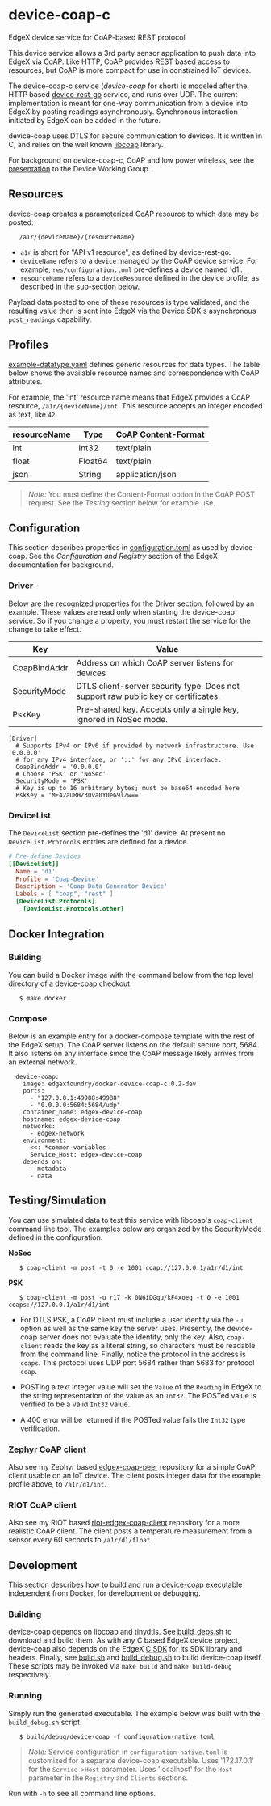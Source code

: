 # device-coap-c

EdgeX device service for CoAP-based REST protocol

This device service allows a 3rd party sensor application to push data into EdgeX via CoAP. Like HTTP, CoAP provides REST based access to resources, but CoAP is more compact for use in constrained IoT devices.

The device-coap-c service (_device-coap_ for short) is modeled after the HTTP based [device-rest-go](https://github.com/edgexfoundry/device-rest-go) service, and runs over UDP. The current implementation is meant for one-way communication from a device into EdgeX by posting readings asynchronously. Synchronous interaction initiated by EdgeX can be added in the future.

device-coap uses DTLS for secure communication to devices. It is written in C, and relies on the well known [libcoap](https://libcoap.net/) library.

For background on device-coap-c, CoAP and low power wireless, see the [presentation](https://zoom.us/rec/share/N2Uh7C9qScsj32bs0T8aNF4VPPOuFSypnhQp3g2LmSFfOA16giRq9gwqpGvNb1HX.kknLyNV7Rj72mPms?startTime=1602514686000) to the Device Working Group.

## Resources

device-coap creates a parameterized CoAP resource to which data may be posted:

```
   /a1r/{deviceName}/{resourceName}
```

- `a1r` is short for "API v1 resource", as defined by device-rest-go.
- `deviceName` refers to a `device` managed by the CoAP device service. For example, `res/configuration.toml` pre-defines a device named 'd1'.
- `resourceName` refers to a `deviceResource` defined in the device profile, as described in the sub-section below.

Payload data posted to one of these resources is type validated, and the resulting value then is sent into EdgeX via the Device SDK's asynchronous `post_readings` capability.

## Profiles

[example-datatype.yaml](./res/example-datatype.yaml) defines  generic resources for data types. The table below shows the available resource names and correspondence with CoAP attributes. 

For example, the 'int' resource name means that EdgeX provides a CoAP resource, `/a1r/{deviceName}/int`. This resource accepts an integer encoded as text, like `42`.

| resourceName | Type   | CoAP Content-Format|
|---------|--------|---------------------------------------|
| int     | Int32  | text/plain                            |
| float   | Float64| text/plain                            |
| json    | String | application/json                      |

>_Note:_ You must define the Content-Format option in the CoAP POST request. See the _Testing_ section below for example use.


## Configuration

This section describes properties in [configuration.toml](./res/configuration.toml) as used by device-coap. See the _Configuration and Registry_ section of the EdgeX documentation for background.

### Driver

Below are the recognized properties for the Driver section, followed by an example. These values are read only when starting the device-coap service. So if you change a property, you must restart the service for the change to take effect.


| Key         | Value                                                                             |
|-------------|-----------------------------------------------------------------------------------|
| CoapBindAddr| Address on which CoAP server listens for devices                                  |
| SecurityMode| DTLS client-server security type. Does not support raw public key or certificates.|
| PskKey      | Pre-shared key. Accepts only a single key, ignored in NoSec mode.                 |


```
[Driver]
  # Supports IPv4 or IPv6 if provided by network infrastructure. Use '0.0.0.0'
  # for any IPv4 interface, or '::' for any IPv6 interface.
  CoapBindAddr = '0.0.0.0'
  # Choose 'PSK' or 'NoSec'
  SecurityMode = 'PSK'
  # Key is up to 16 arbitrary bytes; must be base64 encoded here
  PskKey = 'ME42aURHZ3Uva0Y0eG9lZw=='
```

### DeviceList
The `DeviceList` section pre-defines the 'd1' device. At present no `DeviceList.Protocols` entries are defined for a device.

```toml
# Pre-define Devices
[[DeviceList]]
  Name = 'd1'
  Profile = 'Coap-Device'
  Description = 'Coap Data Generator Device'
  Labels = [ "coap", "rest" ]
  [DeviceList.Protocols]
    [DeviceList.Protocols.other]
```

## Docker Integration

### Building

You can build a Docker image with the command below from the top level directory of a device-coap checkout.

```
   $ make docker
```

### Compose

Below is an example entry for a docker-compose template with the rest of the EdgeX setup. The CoAP server listens on the default secure port, 5684. It also listens on any interface since the CoAP message likely arrives from an external network.

```
  device-coap:
    image: edgexfoundry/docker-device-coap-c:0.2-dev
    ports:
      - "127.0.0.1:49988:49988"
      - "0.0.0.0:5684:5684/udp"
    container_name: edgex-device-coap
    hostname: edgex-device-coap
    networks:
      - edgex-network
    environment:
      <<: *common-variables
      Service_Host: edgex-device-coap
    depends_on:
      - metadata
      - data
```

## Testing/Simulation

You can use simulated data to test this service with libcoap's `coap-client` command line tool. The examples below are organized by the SecurityMode defined in the configuration.

**NoSec**
```
   $ coap-client -m post -t 0 -e 1001 coap://127.0.0.1/a1r/d1/int
```
**PSK**
```
   $ coap-client -m post -u r17 -k 0N6iDGgu/kF4xoeg -t 0 -e 1001 coaps://127.0.0.1/a1r/d1/int
```

  * For DTLS PSK, a CoAP client must include a user identity via the `-u` option as well as the same key the server uses. Presently, the device-coap server does not evaluate the identity, only the key. Also, `coap-client` reads the key as a literal string, so characters must be readable from the command line. Finally, notice the protocol in the address is `coaps`. This protocol uses UDP port 5684 rather than 5683 for protocol `coap`.

  * POSTing a text integer value will set the  `Value` of the `Reading` in EdgeX to the string representation of the value as an `Int32`. The POSTed value is verified to be a valid `Int32` value.

  * A 400 error will be returned if the POSTed value fails the `Int32` type verification.

### Zephyr CoAP client

Also see my Zephyr based [edgex-coap-peer](https://github.com/kb2ma/edgex-coap-peer) repository for a simple CoAP client usable on an IoT device. The client posts integer data for the example profile above, to `/a1r/d1/int`.

### RIOT CoAP client

Also see my RIOT based [riot-edgex-coap-client](https://github.com/kb2ma/riot-edgex-coap-client) repository for a more realistic CoAP client. The client posts a temperature measurement from a sensor every 60 seconds to `/a1r/d1/float`.

## Development

This section describes how to build and run a device-coap executable independent from Docker, for development or debugging.

### Building

device-coap depends on libcoap and tinydtls. See [build_deps.sh](scripts/build_deps.sh) to download and build them. As with any C based EdgeX device project, device-coap also depends on the EdgeX [C SDK](https://github.com/edgexfoundry/device-sdk-c/blob/master) for its SDK library and headers. Finally, see [build.sh](scripts/build.sh) and [build_debug.sh](scripts/build_debug.sh) to build device-coap itself. These scripts may be invoked via `make build` and `make build-debug` respectively.

### Running

Simply run the generated executable. The example below was built with the `build_debug.sh` script.

```
   $ build/debug/device-coap -f configuration-native.toml
```

>_Note:_ Service configuration in `configuration-native.toml` is customized for a separate device-coap executable. Uses '172.17.0.1' for the `Service->Host` parameter. Uses 'localhost' for the `Host` parameter in the `Registry` and `Clients` sections.

Run with `-h` to see all command line options.